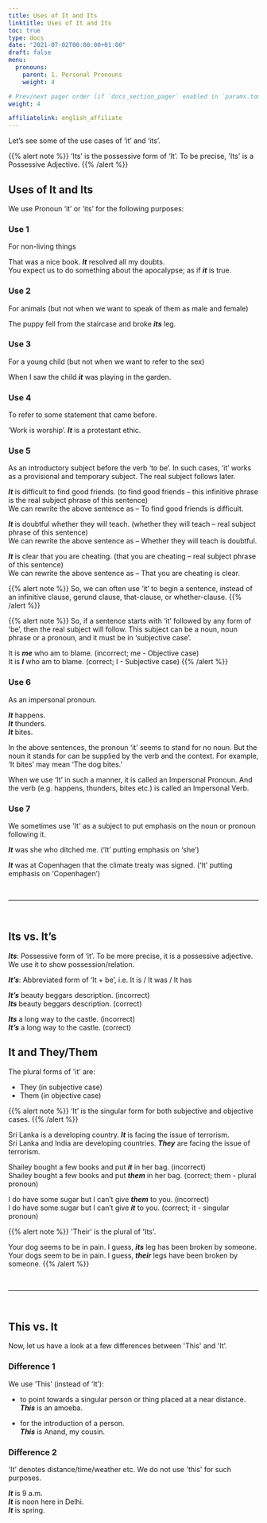 ```yaml
---
title: Uses of It and Its
linktitle: Uses of It and Its
toc: true
type: docs
date: "2021-07-02T00:00:00+01:00"
draft: false
menu:
  pronouns:
    parent: 1. Personal Pronouns
    weight: 4

# Prev/next pager order (if `docs_section_pager` enabled in `params.toml`)
weight: 4

affiliatelink: english_affiliate
---
```


Let’s see some of the use cases of ‘it’ and ‘its’. 

{{% alert note %}}
‘Its’ is the possessive form of ‘It’. To be precise, 'Its' is a Possessive Adjective. 
{{% /alert %}}

## Uses of It and Its

We use Pronoun ‘it’ or ‘its’ for the following purposes: 

### Use 1

For non-living things

That was a nice book. ***It*** resolved all my doubts. <br>
You expect us to do something about the apocalypse; as if ***it*** is true. 

### Use 2

For animals (but not when we want to speak of them as male and female) 

The puppy fell from the staircase and broke ***its*** leg. 

### Use 3

For a young child (but not when we want to refer to the sex) 

When I saw the child ***it*** was playing in the garden. 

### Use 4

To refer to some statement that came before.

‘Work is worship’. ***It*** is a protestant ethic. 

### Use 5

As an introductory subject before the verb ‘to be’. In such cases, ‘it’ works as a provisional and temporary subject. The real subject follows later.  

***It*** is difficult to find good friends. (to find good friends – this infinitive phrase is the real subject phrase of this sentence) <br>
We can rewrite the above sentence as – To find good friends is difficult.

***It*** is doubtful whether they will teach. (whether they will teach – real subject phrase of this sentence) <br>
We can rewrite the above sentence as – Whether they will teach is doubtful.

***It*** is clear that you are cheating. (that you are cheating – real subject phrase of this sentence) <br>
We can rewrite the above sentence as – That you are cheating is clear.  

{{% alert note %}}
So, we can often use ‘it’ to begin a sentence, instead of an infinitive clause, gerund clause, that-clause, or whether-clause. 
{{% /alert %}}

{{% alert note %}}
So, if a sentence starts with ‘it’ followed by any form of 'be’, then the real subject will follow. This subject can be a noun, noun phrase or a pronoun, and it must be in ‘subjective case’. 

It is ***<span class="mak-text-color-incorrect">me</span>*** who am to blame. (incorrect; me - Objective case) <br>
It is ***<span class="mak-text-color">I</span>*** who am to blame. (correct; I - Subjective case) 
{{% /alert %}}

### Use 6

As an impersonal pronoun.

***It*** happens. <br>
***It*** thunders. <br>
***It*** bites. 

In the above sentences, the pronoun ‘it’ seems to stand for no noun. But the noun it stands for can be supplied by the verb and the context. For example, ‘It bites’ may mean ‘The dog bites.’

When we use ‘It’ in such a manner, it is called an Impersonal Pronoun. And the verb (e.g. happens, thunders, bites etc.) is called an Impersonal Verb. 

### Use 7

We sometimes use 'It' as a subject to put emphasis on the noun or pronoun following it. 

***It*** was she who ditched me. (‘It’ putting emphasis on ‘she’)

***It*** was at Copenhagen that the climate treaty was signed. (‘It’ putting emphasis on ‘Copenhagen’)

<!-- Commented out for ebook sake -->
<!-- ### Use 8

We also use ‘it’ to talk about condition of something, the weather or the time.  

***It*** is fine. <br>
***It*** is autumn. <br>
***It*** is nine o'clock.  -->

<br><hr><br>

## Its vs. It’s

***Its***: Possessive form of ‘it’. To be more precise, it is a possessive adjective. We use it to show possession/relation. 

***It’s***: Abbreviated form of ‘It + be’, i.e. It is / It was / It has

***<span class="mak-text-color-incorrect">It’s</span>*** beauty beggars description. (incorrect) <br>
***<span class="mak-text-color">Its</span>*** beauty beggars description. (correct)

***<span class="mak-text-color-incorrect">Its</span>*** a long way to the castle. (incorrect) <br>
***<span class="mak-text-color">It’s</span>*** a long way to the castle. (correct)


## It and They/Them 

The plural forms of 'it’ are:
* They (in subjective case)
* Them (in objective case)

{{% alert note %}}
‘It’ is the singular form for both subjective and objective cases. 
{{% /alert %}}

Sri Lanka is a developing country. ***It*** is facing the issue of terrorism. <br>
Sri Lanka and India are developing countries. ***They*** are facing the issue of terrorism.

Shailey bought a few books and put ***<span class="mak-text-color-incorrect">it</span>*** in her bag. (incorrect) <br>
Shailey bought a few books and put ***<span class="mak-text-color">them</span>*** in her bag.  (correct; them - plural pronoun)
 
I do have some sugar but I can’t give ***<span class="mak-text-color-incorrect">them</span>*** to you. (incorrect) <br>
I do have some sugar but I can’t give ***<span class="mak-text-color">it</span>*** to you. (correct; it - singular pronoun) 

{{% alert note %}}
'Their' is the plural of 'Its'.

Your dog seems to be in pain. I guess, ***its*** leg has been broken by someone. <br>
Your dogs seem to be in pain. I guess, ***their*** legs have been broken by someone.
{{% /alert %}}

<br><hr><br>

## This vs. It

Now, let us have a look at a few differences between 'This' and 'It’.

### Difference 1

We use ‘This’ (instead of ‘It’):

* to point towards a singular person or thing placed at a near distance. <br>
***This*** is an amoeba.

* for the introduction of a person. <br>
***This*** is Anand, my cousin.

### Difference 2

'It' denotes distance/time/weather etc. We do not use 'this' for such purposes.

***It*** is 9 a.m. <br>
***It*** is noon here in Delhi. <br>
***It*** is spring. 

<!-- Commented out for ebook sake -->
<!-- ### Difference 3

As ‘It’ is a pronoun, so we cannot use a noun after it. However, we can use a noun after ‘This’.

***<span class="mak-text-color-incorrect">It car</span>*** is mine. (incorrect; car – noun) <br>
***<span class="mak-text-color">It</span>*** is my car. (correct; car – noun) <br>
***<span class="mak-text-color">This car</span>*** is mine. (correct; car – noun) -->

